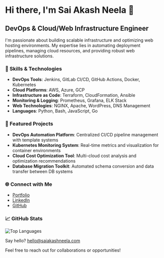 # Hi there, I'm Sai Akash Neela 👋

## DevOps & Cloud/Web Infrastructure Engineer

I'm passionate about building scalable infrastructure and optimizing web hosting environments. My expertise lies in automating deployment pipelines, managing cloud resources, and providing robust web infrastructure solutions.

### 🔧 Skills & Technologies

- **DevOps Tools**: Jenkins, GitLab CI/CD, GitHub Actions, Docker, Kubernetes
- **Cloud Platforms**: AWS, Azure, GCP
- **Infrastructure as Code**: Terraform, CloudFormation, Ansible
- **Monitoring & Logging**: Prometheus, Grafana, ELK Stack
- **Web Technologies**: NGINX, Apache, WordPress, DNS Management
- **Languages**: Python, Bash, JavaScript, Go

### 🚀 Featured Projects

- **DevOps Automation Platform**: Centralized CI/CD pipeline management with template systems
- **Kubernetes Monitoring System**: Real-time metrics and visualization for container environments
- **Cloud Cost Optimization Tool**: Multi-cloud cost analysis and optimization recommendations
- **Database Migration Toolkit**: Automated schema conversion and data transfer between DB systems

### 🌐 Connect with Me

- [Portfolio](https://saiakashneela.com)
- [LinkedIn](https://www.linkedin.com/in/saiakashneela/)
- [GitHub](https://github.com/SaiAkashNeela)

### 📈 GitHub Stats

![Top Languages](https://github-readme-stats.vercel.app/api/top-langs/?username=SaiAkashNeela&layout=compact&theme=tokyonight)

Say hello? hello@saiakashneela.com

Feel free to reach out for collaborations or opportunities! 
